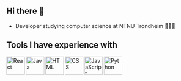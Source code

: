 ## Hi there 👋
- Developer studying computer science at NTNU Trondheim 👩🏼‍💻

## Tools I have experience with
<img align="left" alt="React" width="48px" src="https://cdn.jsdelivr.net/gh/devicons/devicon/icons/react/react-original.svg" />
<img align="left" alt="Java" width="48px" src="https://cdn.jsdelivr.net/gh/devicons/devicon/icons/java/java-original.svg"/>
<img align="left" alt="HTML" width="48px" src="https://cdn.jsdelivr.net/gh/devicons/devicon/icons/html5/html5-plain.svg" />
<img align="left" alt="CSS" width="48px" src="https://cdn.jsdelivr.net/gh/devicons/devicon/icons/css3/css3-plain.svg" />
<img align="left" alt="JavaScript" width="48px" src="https://cdn.jsdelivr.net/gh/devicons/devicon/icons/javascript/javascript-plain.svg" />
<img align="left" alt="Python" width="48px" src="https://cdn.jsdelivr.net/gh/devicons/devicon/icons/python/python-plain.svg" />

